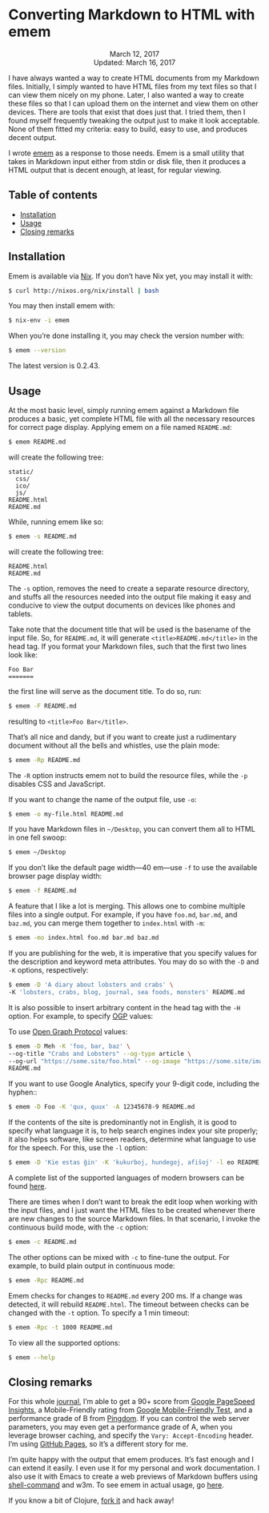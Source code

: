 Converting Markdown to HTML with emem
=====================================

<center>March 12, 2017</center>
<center>Updated: March 16, 2017</center>

I have always wanted a way to create HTML documents from my Markdown files. Initially, I simply
wanted to have HTML files from my text files so that I can view them nicely on my phone. Later, I
also wanted a way to create these files so that I can upload them on the internet and view them on
other devices. There are tools that exist that does just that. I tried them, then I found myself
frequently tweaking the output just to make it look acceptable. None of them fitted my criteria:
easy to build, easy to use, and produces decent output.

I wrote [emem](https://github.com/ebzzry/emem) as a response to those needs. Emem is a small utility
that takes in Markdown input either from stdin or disk file, then it produces a HTML output that is
decent enough, at least, for regular viewing.


## Table of contents <a name="toc"></a>

- [Installation](#installation)
- [Usage](#usage)
- [Closing remarks](#closing)

## Installation <a name="installation"></a>

Emem is available via [Nix](https://nixos.org/nix/). If you don’t have Nix yet, you may install it
with:

```bash
$ curl http://nixos.org/nix/install | bash
```

You may then install emem with:

```bash
$ nix-env -i emem
```

When you’re done installing it, you may check the version number with:

```bash
$ emem --version
```

The latest version is 0.2.43.


Usage <a name="usage"></a>
-----

At the most basic level, simply running emem against a Markdown file produces a basic, yet complete
HTML file with all the necessary resources for correct page display. Applying emem on a file named
`README.md`:

```bash
$ emem README.md
```

will create the following tree:

```
static/
  css/
  ico/
  js/
README.html
README.md
```

While, running emem like so:

```bash
$ emem -s README.md
```

will create the following tree:

```
README.html
README.md
```

The `-s` option, removes the need to create a separate resource directory, and
stuffs all the resources needed into the output file making it easy and conducive to view the output
documents on devices like phones and tablets.

Take note that the document title that will be used is the basename of the input file. So, for
`README.md`, it will generate `<title>README.md</title>` in the head tag. If you format your Markdown
files, such that the first two lines look like:

```
Foo Bar
=======
```

the first line will serve as the document title. To do so, run:

```bash
$ emem -F README.md
```

resulting to `<title>Foo Bar</title>`.

That’s all nice and dandy, but if you want to create just a rudimentary document without all the
bells and whistles, use the plain mode:

```bash
$ emem -Rp README.md
```

The `-R` option instructs emem not to build the resource files, while the `-p`
disables CSS and JavaScript.

If you want to change the name of the output file, use `-o`:

```bash
$ emem -o my-file.html README.md
```

If you have Markdown files in `~/Desktop`, you can convert them all to HTML in one fell swoop:

```bash
$ emem ~/Desktop
```

If you don’t like the default page width—40 em—use `-f` to use the available browser
page display width:

```bash
$ emem -f README.md
```

A feature that I like a lot is merging. This allows one to combine multiple files into a
single output. For example, if you have `foo.md`, `bar.md`, and `baz.md`, you can merge them
together to `index.html` with `-m`:

```bash
$ emem -mo index.html foo.md bar.md baz.md
```

If you are publishing for the web, it is imperative that you specify values for the description and
keyword meta attributes. You may do so with the `-D` and `-K` options,
respectively:

```bash
$ emem -D 'A diary about lobsters and crabs' \
-K 'lobsters, crabs, blog, journal, sea foods, monsters' README.md
```

It is also possible to insert arbitrary content in the head tag with the `-H` option. For example,
to specify [OGP](http://ogp.me/) values:

To use [Open Graph Protocol](http://ogp.me/) values:

```bash
$ emem -D Meh -K 'foo, bar, baz' \
--og-title "Crabs and Lobsters" --og-type article \
--og-url "https://some.site/foo.html" --og-image "https://some.site/image.png" \
README.md
```

If you want to use Google Analytics, specify your 9-digit code, including the hyphen::

```bash
$ emem -D Foo -K 'qux, quux' -A 12345678-9 README.md
```

If the contents of the site is predominantly not in English, it is good to specify what language it
is, to help search engines index your site properly; it also helps software, like screen readers,
determine what language to use for the speech. For this, use the `-l` option:

```bash
$ emem -D 'Kie estas ĝin' -K 'kukurboj, hundegoj, afiŝoj' -l eo README.md
```

A complete list of the supported languages of modern browsers can be
found [here](https://www.w3schools.com/tags/ref_language_codes.asp).

There are times when I don’t want to break the edit loop when working with the input files, and I
just want the HTML files to be created whenever there are new changes to the source Markdown
files. In that scenario, I invoke the continuous build mode, with the `-c` option:

```bash
$ emem -c README.md
```

The other options can be mixed with `-c` to fine-tune the output. For example, to build plain output
in continuous mode:

```bash
$ emem -Rpc README.md
```

Emem checks for changes to `README.md` every 200 ms. If a change was detected, it will rebuild
`README.html`. The timeout between checks can be changed with the `-t` option. To specify
a 1 min timeout:

```bash
$ emem -Rpc -t 1000 README.md
```

To view all the supported options:

```bash
$ emem --help
```


## Closing remarks <a name="closing"></a>

For this whole [journal](http://ebzzry.io), I’m able to get a 90+ score
from [Google PageSpeed Insights](https://developers.google.com/speed/pagespeed/insights/), a
Mobile-Friendly rating
from [Google Mobile-Friendly Test](https://search.google.com/search-console/mobile-friendly), and a
performance grade of B from [Pingdom](https://tools.pingdom.com/). If you can control the web server
parameters, you may even get a performance grade of A, when you leverage browser caching, and
specify the `Vary: Accept-Encoding` header. I’m using [GitHub Pages](https://pages.github.io), so
it’s a different story for me.

I’m quite happy with the output that emem produces. It’s fast enough and I can extend it easily. I
even use it for my personal and work documentation. I also use it with Emacs to create a web
previews of Markdown buffers using [shell-command](https://www.gnu.org/software/emacs/manual/html_node/elisp/Synchronous-Processes.html) and w3m. To see emem in actual usage, go [here](https://github.com/ebzzry/ebzzry.github.io/blob/master/Makefile).


If you know a bit of Clojure, [fork it](http://github.com/ebzzry/emem/) and hack away!
